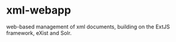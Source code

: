 xml-webapp
==========

web-based management of xml documents, building on the ExtJS framework, eXist and Solr.
